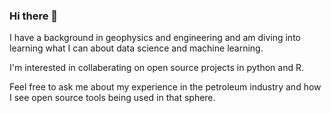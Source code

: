 ### Hi there 👋

I have a background in geophysics and engineering and am diving into learning what I can about data science and machine learning. 

I'm interested in collaberating on open source projects in python and R.

Feel free to ask me about my experience in the petroleum industry and how I see open source tools being used in that sphere.




<!--
**attackgnome/attackgnome** is a ✨ _special_ ✨ repository because its `README.md` (this file) appears on your GitHub profile.

Here are some ideas to get you started:

- 🔭 I’m currently working on ...
- 🌱 I’m currently learning ...
- 👯 I’m looking to collaborate on ...
- 🤔 I’m looking for help with ...
- 💬 Ask me about ...
- 📫 How to reach me: ...
- 😄 Pronouns: ...
- ⚡ Fun fact: ...
-->

